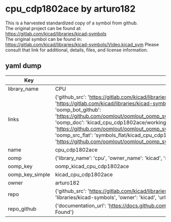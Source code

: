 # cpu_cdp1802ace by arturo182  
This is a harvested standardized copy of a symbol from github.  
The original project can be found at:  
https://gitlab.com/kicad/libraries/kicad-symbols  
The original symbol can be found in:
https://gitlab.com/kicad/libraries/kicad-symbols/Video.kicad_sym
Please consult that link for additional, details, files, and license information.  
## yaml dump  
| Key | Value |  
| --- | --- |  
| library_name | CPU |  
| links | {'github_src': 'https://gitlab.com/kicad/libraries/kicad-symbols/Video.kicad_sym', 'github_src_repo': 'https://gitlab.com/kicad/libraries/kicad-symbols', 'oomp_bot': 'kicad_cpu_cdp1802ace/working', 'oomp_bot_github': 'https://github.com/oomlout/oomlout_oomp_symbol_bot/tree/main/kicad_cpu_cdp1802ace/working', 'oomp_doc': 'kicad_cpu_cdp1802ace/working', 'oomp_doc_github': 'https://github.com/oomlout/oomlout_oomp_symbol_doc/tree/main/kicad_cpu_cdp1802ace/working', 'oomp_src_flat': 'symbols_flat/kicad_cpu_cdp1802ace/working', 'oomp_src_flat_github': 'https://github.com/oomlout/oomlout_oomp_symbol_src/tree/main/kicad_cpu_cdp1802ace/working'} |  
| name | cpu_cdp1802ace |  
| oomp | {'library_name': 'cpu', 'owner_name': 'kicad', 'symbol_name': 'cpu_cdp1802ace'} |  
| oomp_key | oomp_kicad_cpu_cdp1802ace |  
| oomp_key_simple | kicad_cpu_cdp1802ace |  
| owner | arturo182 |  
| repo | {'github_src': 'https://gitlab.com/kicad/libraries/kicad-symbols/Video.kicad_sym', 'name': 'libraries/kicad-symbols', 'owner': 'kicad', 'url': 'https://gitlab.com/kicad/libraries/kicad-symbols'} |  
| repo_github | {'documentation_url': 'https://docs.github.com/rest/repos/repos#get-a-repository', 'message': 'Not Found'} |  

